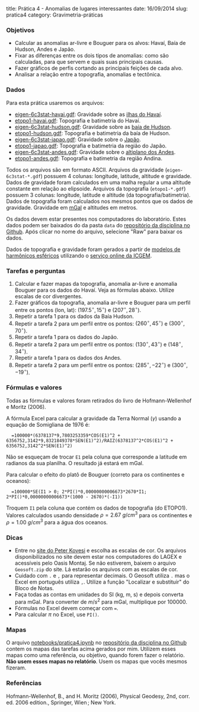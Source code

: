 title: Prática 4 - Anomalias de lugares interessantes
date: 16/09/2014
slug: pratica4
category: Gravimetria-práticas

### Objetivos

* Calcular as anomalias ar-livre e Bouguer para os alvos: Havaí, Baía de
  Hudson, Andes e Japão.
* Fixar as diferenças entre os dois tipos de anomalias: como são calculadas,
  para que servem e quais suas principais causas.
* Fazer gráficos de perfis cortando as principais feições de cada alvo.
* Analisar a relação entre a topografia, anomalias e tectônica.

### Dados

Para esta prática usaremos os arquivos:

* [eigen-6c3stat-havai.gdf](https://raw.githubusercontent.com/leouieda/geofisica1/master/data/eigen-6c3stat-havai.gdf):
  Gravidade sobre as [ilhas do Havaí](https://www.google.com.br/maps/@20.5932929,-157.7151201,1358555m/data=!3m1!1e3?hl=en).
* [etopo1-havai.gdf](https://raw.githubusercontent.com/leouieda/geofisica1/master/data/etopo1-havai.gdf):
  Topografia e batimetria do Havaí.
* [eigen-6c3stat-hudson.gdf](https://raw.githubusercontent.com/leouieda/geofisica1/master/data/eigen-6c3stat-hudson.gdf):
  Gravidade sobre as [baía de Hudson](https://www.google.com.br/maps/@59.8228665,-78.9606344,2918112m/data=!3m1!1e3?hl=en).
* [etopo1-hudson.gdf](https://raw.githubusercontent.com/leouieda/geofisica1/master/data/etopo1-hudson.gdf):
  Topografia e batimetria da baía de Hudson.
* [eigen-6c3stat-japao.gdf](https://raw.githubusercontent.com/leouieda/geofisica1/master/data/eigen-6c3stat-japao.gdf):
  Gravidade sobre o [Japão](https://www.google.com.br/maps/@36.1346696,134.3822639,2344222m/data=!3m1!1e3?hl=en).
* [etopo1-japao.gdf](https://raw.githubusercontent.com/leouieda/geofisica1/master/data/etopo1-japao.gdf):
  Topografia e batimetria da região do Japão.
* [eigen-6c3stat-andes.gdf](https://raw.githubusercontent.com/leouieda/geofisica1/master/data/eigen-6c3stat-andes.gdf):
  Gravidade sobre o [altiplano dos Andes](https://www.google.com.br/maps/@-24.8423665,-69.6206081,2633999m/data=!3m1!1e3?hl=en).
* [etopo1-andes.gdf](https://raw.githubusercontent.com/leouieda/geofisica1/master/data/etopo1-andes.gdf):
  Topografia e batimetria da região Andina.

Todos os arquivos são em formato ASCII.
Arquivos da gravidade (`eigen-6c3stat-*.gdf`) possuem 4 colunas:
longitude, latitude, altitude e gravidade.
Dados de gravidade foram calculados em uma malha regular
a uma altitude constante em relação ao elipsoide.
Arquivos da topografia (`etopo1-*.gdf`) possuem 3 colunas:
longitude, latitude e altitude (da topografia/batimetria).
Dados de topografia foram calculados nos mesmos pontos que os dados de
gravidade.
Gravidade em [mGal](http://en.wikipedia.org/wiki/Gal_%28unit%29) e altitudes em
metros.

Os dados devem estar presentes nos computadores do laboratório.
Estes dados podem ser baixados do
da pasta `data` do
[repositório da disciplina no Github](https://github.com/leouieda/geofisica1).
Após clicar no nome do arquivo, selecione "Raw" para baixar os dados.

Dados de topografia e gravidade foram gerados a partir de
[modelos de harmônicos esféricos](http://en.wikipedia.org/wiki/Spherical_harmonics)
utilizando o [serviço online da ICGEM](http://icgem.gfz-potsdam.de/ICGEM/potato/Service.html).

### Tarefas e perguntas

1. Calcular e fazer mapas da topografia, anomalia ar-livre e anomalia Bouguer
   para os dados do Havaí.
   Veja as fórmulas abaixo. Utilize escalas de cor divergentes.
2. Fazer gráficos da topografia, anomalia ar-livre e Bouguer para um perfil
   entre os pontos (lon, lat):
   $(197.5^\circ, 15^\circ)$ e $(207^\circ, 28^\circ)$.
3. Repetir a tarefa 1 para os dados da Baía Hudson.
4. Repetir a tarefa 2 para um perfil entre os pontos:
   $(260^\circ, 45^\circ)$ e $(300^\circ, 70^\circ)$.
5. Repetir a tarefa 1 para os dados do Japão.
6. Repetir a tarefa 2 para um perfil entre os pontos:
   $(130^\circ, 43^\circ)$ e $(148^\circ, 34^\circ)$.
7. Repetir a tarefa 1 para os dados dos Andes.
8. Repetir a tarefa 2 para um perfil entre os pontos:
   $(285^\circ, -22^\circ)$ e $(300^\circ, -19^\circ)$.

### Fórmulas e valores

Todas as fórmulas e valores foram retirados do livro de
Hofmann-Wellenhof e Moritz (2006).

A fórmula Excel para calcular a gravidade da Terra Normal ($\gamma$)
usando a equação de Somigliana de 1976 é:

      =100000*(6378137*9,7803253359*COS(E1)^2 + 6356752,3142*9,8321849378*SEN(E1)^2)/RAIZ(6378137^2*COS(E1)^2 + 6356752,3142^2*SEN(E1)^2)

Não se esqueçam de trocar `E1` pela coluna que corresponde a latitude em
radianos da sua planilha.
O resultado já estará em mGal.

Para calcular o efeito do platô de Bouguer (correto para os continentes e
oceanos):

      =100000*SE(I1 > 0; 2*PI()*0,00000000006673*2670*I1; 2*PI()*0,00000000006673*(1000 - 2670)*(-I1))

Troquem `I1` pela coluna que contém os dados de topografia (do ETOPO1).
Valores calculados usando densidade $\rho=2.67\ g/cm^3$ para os continentes e
$\rho=1.00\ g/cm^3$ para a água dos oceanos.

### Dicas

* Entre no [site do Peter Kovesi](http://peterkovesi.com/projects/colourmaps/)
  e escolha as escalas de cor. Os arquivos disponibilizados no site devem estar
  nos computadores do LAGEX e acessíveis pelo Oasis Montaj.
  Se não estiverem, baixem o arquivo `Geosoft.zip` do site.
  Lá estarão os arquivos com as escalas de cor.
* Cuidado com `.` e `,` para representar decimais. O Geosoft utiliza `.` mas o
  Excel em português utiliza `,`. Utilize a função "Localizar e substituir"
  do Bloco de Notas.
* Faça todas as contas em unidades do SI (kg, m, s) e depois converta para
  mGal. Para converter de $m/s^2$ para mGal, multiplique por 100000.
* Fórmulas no Excel devem começar com `=`.
* Para calcular $\pi$ no Excel, use `PI()`.

### Mapas

O arquivo
[notebooks/pratica4.ipynb](http://nbviewer.ipython.org/github/leouieda/geofisica1/blob/master/notebooks/pratica4.ipynb)
no [repositório da disciplina no Github](https://github.com/leouieda/geofisica1)
contem os mapas das tarefas acima gerados por mim.
Utilizem esses mapas como uma referência, ou objetivo,
quando forem fazer o relatório.
**Não usem esses mapas no relatório**.
Usem os mapas que vocês mesmos fizeram.

### Referências

Hofmann-Wellenhof, B., and H. Moritz (2006), Physical Geodesy, 2nd, corr. ed.
2006 edition., Springer, Wien ; New York.
